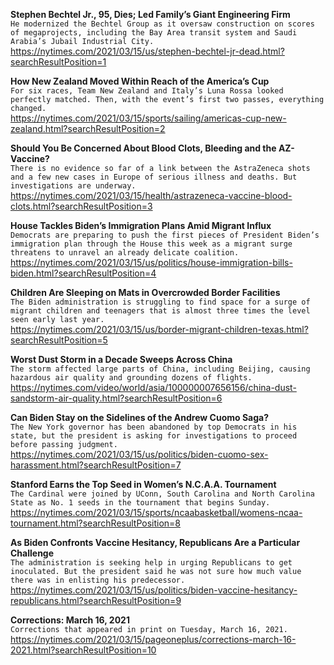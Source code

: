 **Stephen Bechtel Jr., 95, Dies; Led Family’s Giant Engineering Firm**\
`He modernized the Bechtel Group as it oversaw construction on scores of megaprojects, including the Bay Area transit system and Saudi Arabia’s Jubail Industrial City.`\
https://nytimes.com/2021/03/15/us/stephen-bechtel-jr-dead.html?searchResultPosition=1

**How New Zealand Moved Within Reach of the America’s Cup**\
`For six races, Team New Zealand and Italy’s Luna Rossa looked perfectly matched. Then, with the event’s first two passes, everything changed.`\
https://nytimes.com/2021/03/15/sports/sailing/americas-cup-new-zealand.html?searchResultPosition=2

**Should You Be Concerned About Blood Clots, Bleeding and the AZ-Vaccine?**\
`There is no evidence so far of a link between the AstraZeneca shots and a few new cases in Europe of serious illness and deaths. But investigations are underway.`\
https://nytimes.com/2021/03/15/health/astrazeneca-vaccine-blood-clots.html?searchResultPosition=3

**House Tackles Biden’s Immigration Plans Amid Migrant Influx**\
`Democrats are preparing to push the first pieces of President Biden’s immigration plan through the House this week as a migrant surge threatens to unravel an already delicate coalition.`\
https://nytimes.com/2021/03/15/us/politics/house-immigration-bills-biden.html?searchResultPosition=4

**Children Are Sleeping on Mats in Overcrowded Border Facilities**\
`The Biden administration is struggling to find space for a surge of migrant children and teenagers that is almost three times the level seen early last year.`\
https://nytimes.com/2021/03/15/us/border-migrant-children-texas.html?searchResultPosition=5

**Worst Dust Storm in a Decade Sweeps Across China**\
`The storm affected large parts of China, including Beijing, causing hazardous air quality and grounding dozens of flights.`\
https://nytimes.com/video/world/asia/100000007656156/china-dust-sandstorm-air-quality.html?searchResultPosition=6

**Can Biden Stay on the Sidelines of the Andrew Cuomo Saga?**\
`The New York governor has been abandoned by top Democrats in his state, but the president is asking for investigations to proceed before passing judgment.`\
https://nytimes.com/2021/03/15/us/politics/biden-cuomo-sex-harassment.html?searchResultPosition=7

**Stanford Earns the Top Seed in Women’s N.C.A.A. Tournament**\
`The Cardinal were joined by UConn, South Carolina and North Carolina State as No. 1 seeds in the tournament that begins Sunday.`\
https://nytimes.com/2021/03/15/sports/ncaabasketball/womens-ncaa-tournament.html?searchResultPosition=8

**As Biden Confronts Vaccine Hesitancy, Republicans Are a Particular Challenge**\
`The administration is seeking help in urging Republicans to get inoculated. But the president said he was not sure how much value there was in enlisting his predecessor.`\
https://nytimes.com/2021/03/15/us/politics/biden-vaccine-hesitancy-republicans.html?searchResultPosition=9

**Corrections: March 16, 2021**\
`Corrections that appeared in print on Tuesday, March 16, 2021.`\
https://nytimes.com/2021/03/15/pageoneplus/corrections-march-16-2021.html?searchResultPosition=10

